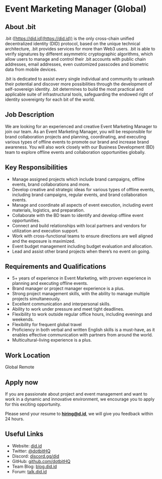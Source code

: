 # Event Marketing Manager (Global)

## About .bit

.bit ([https://did.id](https://did.id)) is the only cross-chain unified decentralized identity (DID) protocol, based on the unique technical architecture, .bit provides services for more than Web3 users. .bit is able to verify signatures by different asymmetric cryptographic algorithms, which allow users to manage and control their .bit accounts with public chain addresses, email addresses, even customized passcodes and biometric data from mobile devices.

.bit is dedicated to assist every single individual and community to unleash their potential and discover more possibilities through the development of self-sovereign identity. .bit determines to build the most practical and applicable suite of infrastructural tools, safeguarding the endowed right of identity sovereignty for each bit of the world.

## Job Description

We are looking for an experienced and creative Event Marketing Manager to join our team. As an Event Marketing Manager, you will be responsible for brand collaboration projects and planning, coordinating, and executing various types of offline events to promote our brand and increase brand awareness. You will also work closely with our Business Development (BD) team to explore offline events and collaboration opportunities globally.

## Key Responsibilities

- Manage assigned projects which include brand campaigns, offline events, brand collaborations and more.
- Develop creative and strategic ideas for various types of offline events, including brand campaigns, regular events, and brand collaboration events.
- Manage and coordinate all aspects of event execution, including event materials, logistics, and preparation.
- Collaborate with the BD team to identify and develop offline event opportunities.
- Connect and build relationships with local partners and vendors for utilization and execution support.
- Work with cross-functional teams to ensure directions are well aligned and the exposure is maximized.
- Event budget management including budget evaluation and allocation.
- Lead and assist other brand projects when there’s no event on going.

## Requirements and Qualifications

- 5+ years of experience in Event Marketing, with proven experience in planning and executing offline events.
- Brand manager or project manager experience is a plus.
- Strong project management skills, with the ability to manage multiple projects simultaneously.
- Excellent communication and interpersonal skills.
- Ability to work under pressure and meet tight deadlines.
- Flexibility to work outside regular office hours, including evenings and weekends.
- Flexibility for frequent global travel
- Proficiency in both verbal and written English skills is a must-have, as it enables effective communication with partners from around the world.
- Multicultural-living experience is a plus.

## Work Location
Global Remote

## Apply now

If you are passionate about project and event management and want to work in a dynamic and innovative environment, we encourage you to apply for this exciting opportunity.

Please send your resume to **hiring@d.id**, we will give you feedback within 24 hours.

## Useful Links
- Website: [did.id](https://did.id)
- Twitter: [@dotbitHQ](https://twitter.com/dotbithq)
- Discord: [discord.gg/did](https://discord.gg/did)
- GitHub: [github.com/dotbitHQ](https://github.com/dotbitHQ)
- Team Blog: [blog.did.id](https://blog.did.id)
- Forum: [talk.did.id](https://talk.did.id)